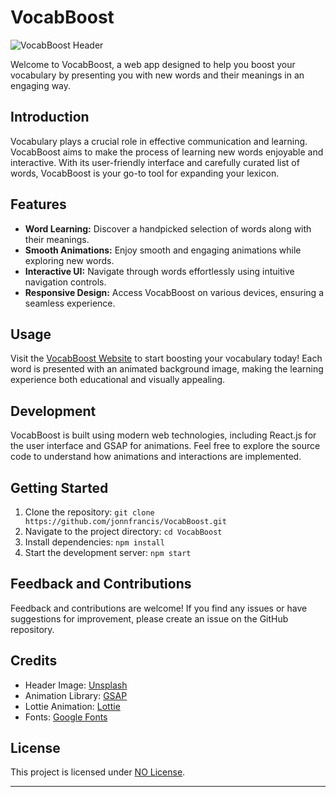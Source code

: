 # VocabBoost

![VocabBoost Header](https://images.unsplash.com/photo-1597392582469-a697322d5c16?ixlib=rb-4.0.3&ixid=M3wxMjA3fDB8MHxwaG90by1wYWdlfHx8fGVufDB8fHx8fA%3D%3D&auto=format&fit=crop&w=1740&q=80)

Welcome to VocabBoost, a web app designed to help you boost your vocabulary by presenting you with new words and their meanings in an engaging way.

## Introduction

Vocabulary plays a crucial role in effective communication and learning. VocabBoost aims to make the process of learning new words enjoyable and interactive. With its user-friendly interface and carefully curated list of words, VocabBoost is your go-to tool for expanding your lexicon.

## Features

- **Word Learning:** Discover a handpicked selection of words along with their meanings.
- **Smooth Animations:** Enjoy smooth and engaging animations while exploring new words.
- **Interactive UI:** Navigate through words effortlessly using intuitive navigation controls.
- **Responsive Design:** Access VocabBoost on various devices, ensuring a seamless experience.

## Usage

Visit the [VocabBoost Website](https://jonnfrancis.github.io/VocabBoost/) to start boosting your vocabulary today! Each word is presented with an animated background image, making the learning experience both educational and visually appealing.

## Development

VocabBoost is built using modern web technologies, including React.js for the user interface and GSAP for animations. Feel free to explore the source code to understand how animations and interactions are implemented.

## Getting Started

1. Clone the repository: `git clone https://github.com/jonnfrancis/VocabBoost.git`
2. Navigate to the project directory: `cd VocabBoost`
3. Install dependencies: `npm install`
4. Start the development server: `npm start`

## Feedback and Contributions

Feedback and contributions are welcome! If you find any issues or have suggestions for improvement, please create an issue on the GitHub repository.

## Credits

- Header Image: [Unsplash](https://images.unsplash.com/photo-1597392582469-a697322d5c16)
- Animation Library: [GSAP](https://greensock.com/gsap/)
- Lottie Animation: [Lottie](https://lottiefiles.com/)
- Fonts: [Google Fonts](https://fonts.google.com/)

## License

This project is licensed under [NO License](LICENSE).

---
